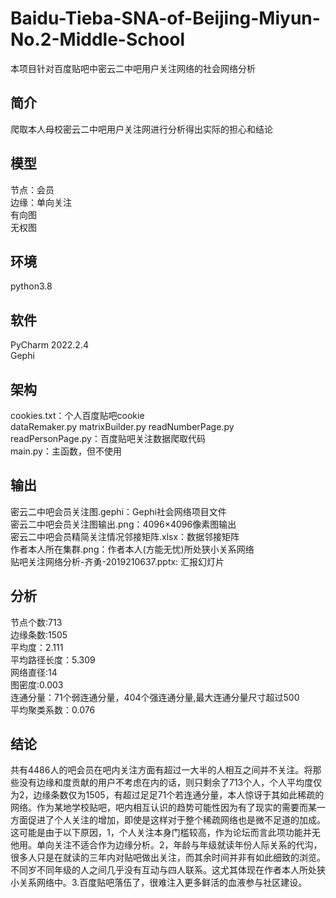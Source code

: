 # Baidu-Tieba-SNA-of-Beijing-Miyun-No.2-Middle-School
本项目针对百度贴吧中密云二中吧用户关注网络的社会网络分析
## 简介
爬取本人母校密云二中吧用户关注网进行分析得出实际的担心和结论

## 模型
节点：会员\
边缘：单向关注\
有向图\
无权图

## 环境
python3.8

## 软件
PyCharm 2022.2.4\
Gephi

## 架构
cookies.txt：个人百度贴吧cookie\
dataRemaker.py matrixBuilder.py readNumberPage.py readPersonPage.py：百度贴吧关注数据爬取代码\
main.py：主函数，但不使用

## 输出
密云二中吧会员关注图.gephi：Gephi社会网络项目文件\
密云二中吧会员关注图输出.png：4096×4096像素图输出\
密云二中吧会员精简关注情况邻接矩阵.xlsx：数据邻接矩阵\
作者本人所在集群.png：作者本人(方能无忧)所处狭小关系网络\
贴吧关注网络分析-齐勇-2019210637.pptx: 汇报幻灯片

## 分析
节点个数:713\
边缘条数:1505\
平均度：2.111\
平均路径长度：5.309\
网络直径:14\
图密度:0.003\
连通分量：71个弱连通分量，404个强连通分量,最大连通分量尺寸超过500\
平均聚类系数：0.076

## 结论
   共有4486人的吧会员在吧内关注方面有超过一大半的人相互之间并不关注。将那些没有边缘和度贡献的用户不考虑在内的话，则只剩余了713个人，个人平均度仅为2，边缘条数仅为1505，有超过足足71个若连通分量，本人惊讶于其如此稀疏的网络。作为某地学校贴吧，吧内相互认识的趋势可能性因为有了现实的需要而某一方面促进了个人关注的增加，即使是这样对于整个稀疏网络也是微不足道的加成。这可能是由于以下原因，1，个人关注本身门槛较高，作为论坛而言此项功能并无他用。单向关注不适合作为边缘分析。2，年龄与年级就读年份人际关系的代沟，很多人只是在就读的三年内对贴吧做出关注，而其余时间并非有如此细致的浏览。不同岁不同年级的人之间几乎没有互动与四人联系。这尤其体现在作者本人所处狭小关系网络中。3.百度贴吧落伍了，很难注入更多鲜活的血液参与社区建设。





